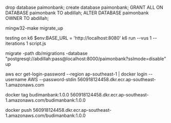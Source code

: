 drop database paimonbank;
create database paimonbank;
GRANT ALL ON DATABASE paimonbank TO abdillah;
ALTER DATABASE paimonbank OWNER TO abdillah;

mingw32-make migrate_up

testing on k6
$env:BASE_URL = 'http://localhost:8080'
k6 run --vus 1 --iterations 1 script.js

migrate -path db/migrations -database "postgresql://abdillah:pass@localhost:8000/paimonbank?sslmode=disable" up

aws ecr get-login-password --region ap-southeast-1 | docker login --username AWS --password-stdin 560918124458.dkr.ecr.ap-southeast-1.amazonaws.com

docker tag budimanbank:1.0.0 560918124458.dkr.ecr.ap-southeast-1.amazonaws.com/budimanbank:1.0.0

docker push 560918124458.dkr.ecr.ap-southeast-1.amazonaws.com/budimanbank:1.0.0
